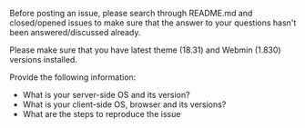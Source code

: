 Before posting an issue, please search through README.md and closed/opened issues to make sure that the answer to your questions hasn't been answered/discussed already.

Please make sure that you have latest theme (18.31) and Webmin (1.830) versions installed.

Provide the following information:
* What is your server-side OS and its version?
* What is your client-side OS, browser and its versions?
* What are the steps to reproduce the issue
